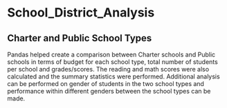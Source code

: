# School_District_Analysis
## Charter and Public School Types


Pandas helped create a comparison between Charter schools and Public schools in terms of budget for each school type, total number of students per school and grades/scores. The reading and math scores were also calculated and the summary statistics were performed. Additional analysis can be performed on gender of students in the two school types and performance within different genders between the school types can be made.
